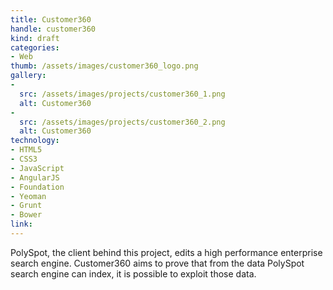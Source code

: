 ```yaml
---
title: Customer360
handle: customer360
kind: draft
categories:
- Web
thumb: /assets/images/customer360_logo.png
gallery:
-
  src: /assets/images/projects/customer360_1.png
  alt: Customer360
-
  src: /assets/images/projects/customer360_2.png
  alt: Customer360
technology:
- HTML5
- CSS3
- JavaScript
- AngularJS
- Foundation
- Yeoman
- Grunt
- Bower
link:
---
```


PolySpot, the client behind this project, edits a high performance enterprise search engine. Customer360 aims to prove that from the data PolySpot search engine can index, it is possible to exploit those data.
